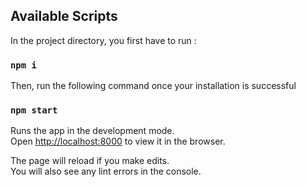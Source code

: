 ## Available Scripts

In the project directory, you first have to run :
### `npm i`

Then, run the following command once your installation is successful
### `npm start`

Runs the app in the development mode.\
Open [http://localhost:8000](http://localhost:8000) to view it in the browser.


The page will reload if you make edits.\
You will also see any lint errors in the console.
